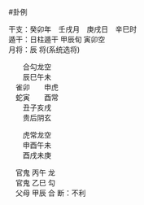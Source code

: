 #卦例 

干支：癸卯年　壬戌月　庚戌日　辛巳时  
遁干：日柱遁干 甲辰旬 寅卯空  
月将：辰 将(系统选将)  

　　合勾龙空  
　　辰巳午未  
　雀卯　　申虎  
　蛇寅　　酉常  
　　丑子亥戌  
　　贵后阴玄  
  
　　虎常龙空  
　　申酉午未  
　　酉戌未庚  
  
　官鬼 丙午 龙  
　官鬼 乙巳 勾  
　父母 甲辰 合
断：不利